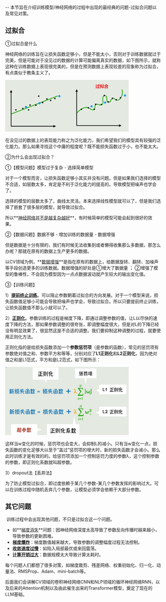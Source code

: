 -- 本节旨在介绍训练模型/神经网络的过程中出现的最经典的问题-过拟合问题以及常见对策。

## 过拟合

①过拟合是什么

​	神经网络的训练旨在让损失函数足够小，但是不能太小，否则对于训练数据就过于完美，但是可能对于没见过的数据的计算可能偏离真实的数据，如下图所示，就称这种在训练数据上表现很完美的，但是在预测数据上表现较差的现象称为过拟合，有点类似于教条主义了。

<img src="3.调教神经网络的方法.assets/1753322050595.png" width="400px">

​	在没见过的数据上的表现能力称之为泛化能力，我们希望我们的模型具有较强的泛化能力。那么如果寻找这个中庸的程度呢？既不能损失函数过于小，也不能太大。

②为什么会出现过拟合？  

①【模型问题】模型过于复杂 - 选择简单模型

​	对于一个模型而言，让损失函数足够小其实并没有问题。但是如果我们选择的模型不合适，如层数太多，肯定是不利于泛化能力的提高的。导致模型把噪声也学会了。

​	选择的模型的层数太多了，曲线太灵活。本来选择线性模型就可以了，但是我们选择了嵌套了很多层的模型，就导致过拟合。

​	所以**<u>神经网络并不是越复杂越好</u>**，有时候简单的模型可能会起到很好的效果。

②【数据问题】数据不够 - 增加训练的数据量 - 数据增强

​	但是数据是十分有限的，我们有时候无法收集到或者懒得收集那么多数据，那怎么办呢？那就在原有的数据上生产更多的数据。

​	以CV领域为例，**<u>数据增强</u>**是指在原有的数据上，给数据旋转、翻转、加噪声等手段创造更多的训练数据。数据增强的好处是①增大了数据量 ； ②增强了模型的鲁棒性，不会因为模型因为一点点数据波动就产生较大的输出变化值。

③【训练问题】

1）**<u>提前终止训练</u>**。可以阻止参数朝着过拟合的方向发展。对于一个模型来说，损失函数值足够小可能会导致把噪声也学会，导致过拟合。所以只要提前终止训练，让损失函数值不那么小就可以了。

2）**<u>正则化</u>**。参数训练的过程是梯度下降，即通过调整参数的值，让L以尽快的速度下降的方法，那如果参数调整的很夸张，即调整幅度很大，但是对L的下降已经没有明显效果了，很显然这是不合适的调整。我们要抑制这种调整的过程，就要使用正则化方法。

​	正则化指的是给损失函数添加一个**参数惩罚项**（是参数的函数），常见的惩罚项有参数绝对值之和、参数平方和等等，分别对应了**L1正则化**和**L2正则化**，因为绝对值之和是L1范式，平方和是L2范式，如下图所示：

<img src="3.调教神经网络的方法.assets/1753324820940.png" width="400px">

​	这样当w变化的时候，惩罚项也会变大，会抑制L的减小。只有当w变化一点，损失函数的变化足够大以至于“盖过”惩罚项的增大时，新的损失函数才会减小。那么此时训练才是有效的的。给惩罚项添加一个控制惩罚力度的参数λ，这个控制参数的参数，即正则化系数就叫超参数。

3）dropout法【丢弃法】

​	为了防止模型过拟合，即过度依赖于某几个参数-某几个参数发挥的影响过大。可以在训练过程中随机丢弃几个参数，让模型必须学会依赖于大部分参数。

## 其它问题

​	训练过程中会出现其他问题，不只是过拟合这一个问题。

* 如**<u>梯度消失</u>**问题：因神经网络深度太高导致了参数反向传播时越来越小，导致参数的更新困难。
* **<u>梯度爆炸</u>**：梯度数值越来越大，导致参数的调整幅度过程无法控制。
* <u>**收敛速度过慢**</u>：如陷入局部最优或来回震荡。
* **<u>计算开销过大</u>**：数据规模太大导致计算太耗时。

​       每个问题人们都想了很多对策，如梯度裁剪、残差网络、权重初始化、归一化、动量法、RMSProp、Adam、mini-batch等。

​	后面我们会讲解CV领域的卷积神经网络CNN和NLP领域的循环神经网络RNN，以及后来的Attention机制以及由此催生出来的Transformer模型，奠定了现在的LLM基础。

